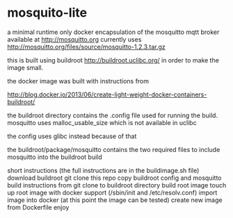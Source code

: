 mosquito-lite
=============

a minimal runtime only docker encapsulation of the mosquitto mqtt broker available at  http://mosquitto.org
currently uses http://mosquitto.org/files/source/mosquitto-1.2.3.tar.gz

this is built using buildroot http://buildroot.uclibc.org/ in order to make the image small.

the docker image was built with instructions from 

http://blog.docker.io/2013/06/create-light-weight-docker-containers-buildroot/

the buildroot directory contains the .config file used for running the build.
mosquitto uses malloc_usable_size which is not available in uclibc

the config uses glibc instead because of that

the buildroot/package/mosquitto contains the two required files to include mosquitto into the buildroot build

short instructions (the full instructions are in the buildimage.sh file)
download buildroot 
git clone this repo
copy buildroot config and mosquitto build instructions from git clone to buildroot directory
build root image
touch up root image with docker support (/sbin/init and /etc/resolv.conf)
import image into docker (at this point the image can be tested)
create new image from Dockerfile
enjoy




